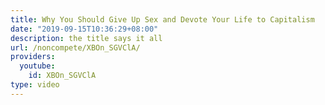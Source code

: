 ```yaml
---
title: Why You Should Give Up Sex and Devote Your Life to Capitalism
date: "2019-09-15T10:36:29+08:00"
description: the title says it all
url: /noncompete/XBOn_SGVClA/
providers:
  youtube:
    id: XBOn_SGVClA
type: video
---
```

